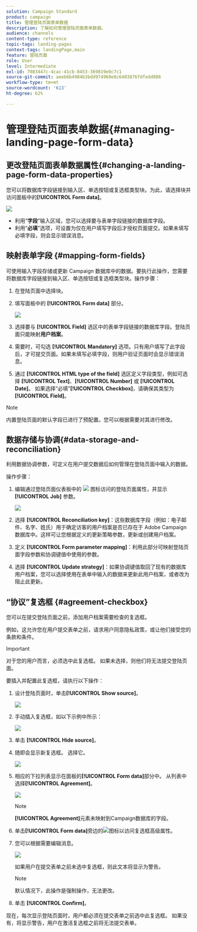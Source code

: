 ```yaml
---
solution: Campaign Standard
product: campaign
title: 管理登陆页面表单数据
description: 了解如何管理登陆页面表单数据。
audience: channels
content-type: reference
topic-tags: landing-pages
context-tags: landingPage,main
feature: 登陆页面
role: User
level: Intermediate
exl-id: 7083447c-4cac-41cb-8453-369819e0c7c1
source-git-commit: aeeb6b4984b3bdd974960e8c6403876fdfedd886
workflow-type: tm+mt
source-wordcount: '613'
ht-degree: 62%

---
```


# 管理登陆页面表单数据{#managing-landing-page-form-data}

## 更改登陆页面表单数据属性{#changing-a-landing-page-form-data-properties}

您可以将数据库字段链接到输入区、单选按钮或复选框类型块。为此，请选择块并访问面板中的&#x200B;**[!UICONTROL Form data]**。

![](assets/delivery_content_9.png)

* 利用“**字段**”输入区域，您可以选择要与表单字段链接的数据库字段。
* 利用“**必填**”选项，可设置为仅在用户填写字段后才授权页面提交。如果未填写必填字段，则会显示错误消息。

## 映射表单字段 {#mapping-form-fields}

可使用输入字段存储或更新 Campaign 数据库中的数据。要执行此操作，您需要将数据库字段链接到输入区、单选按钮或复选框类型块。操作步骤：

1. 在登陆页面中选择块。
1. 填写面板中的 **[!UICONTROL Form data]** 部分。

   ![](assets/editing_lp_content_4.png)

1. 选择要与 **[!UICONTROL Field]** 选区中的表单字段链接的数据库字段。登陆页面只能映射&#x200B;**用户档案**。

1. 需要时，可勾选 **[!UICONTROL Mandatory]** 选项。只有用户填写了此字段后，才可提交页面。如果未填写必填字段，则用户验证页面时会显示错误消息。

1. 通过 **[!UICONTROL HTML type of the field]** 选区定义字段类型，例如可选择 **[!UICONTROL Text]**、**[!UICONTROL Number]** 或 **[!UICONTROL Date]**。
如果选择“必填”**[!UICONTROL Checkbox]**，请确保其类型为 **[!UICONTROL Field]**。

>[!NOTE]
>
>内置登陆页面的默认字段已进行了预配置。您可以根据需要对其进行修改。

## 数据存储与协调{#data-storage-and-reconciliation}

利用数据协调参数，可定义在用户提交数据后如何管理在登陆页面中输入的数据。

操作步骤：

1. 编辑通过登陆页面仪表板中的 ![](assets/edit_darkgrey-24px.png) 图标访问的登陆页面属性，并显示 **[!UICONTROL Job]** 参数。

   ![](assets/lp_parameters_4.png)

1. 选择 **[!UICONTROL Reconciliation key]**：这些数据库字段（例如：电子邮件、名字、姓氏）用于确定访客的用户档案是否已存在于 Adobe Campaign 数据库中。这样可让您根据定义的更新策略参数，更新或创建用户档案。
1. 定义 **[!UICONTROL Form parameter mapping]**：利用此部分可映射登陆页面字段参数和协调键值中使用的参数。
1. 选择 **[!UICONTROL Update strategy]**：如果协调键值取回了现有的数据库用户档案，您可以选择使用在表单中输入的数据来更新此用户档案，或者改为阻止此更新。

## “协议”复选框 {#agreement-checkbox}

您可以在提交登陆页面之前，添加用户档案需要检查的复选框。

例如，这允许您在用户提交表单之前，请求用户同意隐私政策，或让他们接受您的条款和条件。

<!--This is particularly useful in the following case:

When a profile opens the landing page from an Outlook.com mailbox, Outlook checks whether the links on the landing page are suspicious. However, this Outlook security feature (called safelinks) has an unwanted effect: it automatically activates the buttons included on the landing page. Consequently, profiles are automatically subscribed or unsubscribed without confirmation when the landing page is displayed after clicking the email link, even if they do not submit the form.

![](assets/lp_submit_button.png)

To avoid this, Adobe recommends you always add to your landing page a checkbox which enables the profile to agree before proceeding with subscription or unsubscription.-->

>[!IMPORTANT]
>
>对于您的用户而言，必须选中此复选框。 如果未选择，则他们将无法提交登陆页面。

要插入并配置此复选框，请执行以下操作：

1. 设计登陆页面时，单击&#x200B;**[!UICONTROL Show source]**。

   ![](assets/lp_show_source.png)

1. 手动插入复选框，如以下示例中所示：

   ![](assets/lp_checkbox_code.png)

   <!--
   <div id="HtmlPage_htmlPage.line3" data-nl-format="datetime"><input type="checkbox" class="nl-dce-todo" data-nl-bindto="agreement" data-nl-agreementmsg="You must agree with the terms and conditions before proceeding" />I agree with the terms and conditions</div>
   -->

1. 单击 **[!UICONTROL Hide source]**。

1. 随即会显示新复选框。 选择它。

   ![](assets/lp_select_checkbox.png)

1. 相应的下拉列表显示在面板的&#x200B;**[!UICONTROL Form data]**&#x200B;部分中。 从列表中选择&#x200B;**[!UICONTROL Agreement]**。

   ![](assets/lp_form_data_drop-down.png)

   >[!NOTE]
   >
   >**[!UICONTROL Agreement]**&#x200B;元素未映射到Campaign数据库的字段。

1. 单击&#x200B;**[!UICONTROL Form data]**&#x200B;旁边的![](assets/lp-properties-icon.png)图标以访问复选框高级属性。

1. 您可以根据需要编辑消息。

   ![](assets/lp_agreement_message.png)

   如果用户在提交表单之前未选中复选框，则此文本将显示为警告。

   >[!NOTE]
   >
   >默认情况下，此操作是强制操作，无法更改。

1. 单击 **[!UICONTROL Confirm]**。

现在，每次显示登陆页面时，用户都必须在提交表单之前选中此复选框。 如果没有，将显示警告，用户在激活复选框之前将无法提交表单。